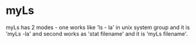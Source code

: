 # myLs
myLs has 2 modes - one works like 'ls - la' in unix system group and it is 'myLs -la' and second works as 'stat filename' and it is 'myLs filename'.

